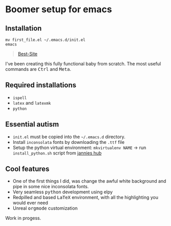 # Boomer setup for emacs #

## Installation
```
mv first_file.el ~/.emacs.d/init.el
emacs
```

> [Best-Site](https://www.motherfuckingwebsite.com "Best-site")

I've been creating this fully functional baby from scratch. The most useful commands are <kbd>Ctrl</kbd> and <kbd>Meta</kbd>.

## Required installations ##
- `ispell`
- `latex` and `latexmk`
- `python`

## Essential autism ##
- ```init.el``` must be copied into the ```~/.emacs.d``` directory.
- Install `inconsolata` fonts by downloading the `.ttf` file
- Setup the python virtual environment:
  `mkvirtualenv NAME` -> run `install_python.sh` script from [jannies hub](https://github.com/creamy-seas/jannies)
  
## Cool features ##
- One of the first things I did, was change the awful white background and pipe in some nice inconsolata fonts.
- Very seamless <kbd>python</kbd> development using elpy
- Redpilled and based <kbd>LaTeX</kbd> environment, with all the highlighting you would ever need
- Unreal <kbd>orgmode</kbd> customization

Work in progess.
